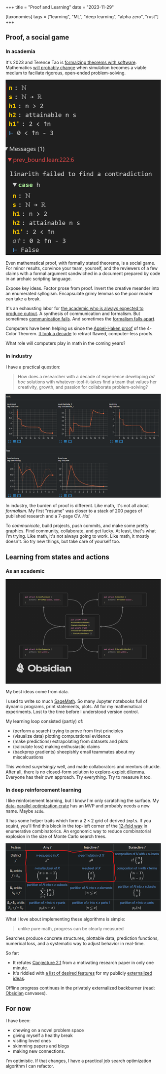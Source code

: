 +++
title = "Proof and Learning"
date = "2023-11-29"

[taxonomies]
tags = ["learning", "ML", "deep learning", "alpha zero", "rust"]
+++

## Proof, a social game

### In academia

It's 2023 and Terence Tao is [formalzing theorems with software](https://mathstodon.xyz/@tao/111287749336059662).
Mathematics [will probably change](https://www.youtube.com/watch?v=oDyviiN4NVo&t=1020s) when simulation becomes a viable medium to faciliate rigorous, open-ended problem-solving.

![Output from a Lean REPL which contradicts a simple, false mathematical claim, from Terence Tao's blog](/self/tao-lean-code.png)

Even mathematical proof, with formally stated theorems, is a social game.
For minor results, convince your team, yourself, and the reviewers of a few claims with a formal argument sandwiched in a document prepared by code in an archaic scripting language.

Expose key ideas.
Factor prose from proof.
Invert the creative meander into an enumerated syllogism.
Encapsulate grimy lemmas so the poor reader can take a break.

It's an exhausting labor for [the academic who is always expected to produce output](https://en.wikipedia.org/wiki/Publish_or_perish).
A synthesis of communication and formalism.
But sometimes [communication fails](https://www.scientificamerican.com/article/math-mystery-shinichi-mochizuki-and-the-impenetrable-proof/).
And sometimes the [formalism falls apart](https://www.ams.org/notices/201304/rnoti-p418.pdf).

Computers have been helping us since the [Appel-Haken proof](https://en.wikipedia.org/wiki/Four_color_theorem#Proof_by_computer) of the $4$-Color Theorem.
[It took a decade](https://en.wikipedia.org/wiki/Four_color_theorem#Early_proof_attempts) to retract flawed, computer-less proofs.

What role will computers play in math in the coming years?

### In industry

I have a practical question:

> How does a researcher with a decade of experience developing *ad hoc* solutions with whatever-tool-it-takes find a team that values her creativity, growth, and passion for collaborate problem-solving?

![Tensorboard plots representing decreasing cost functions and loss functions`](/self/tb-out.png)


In industry, the burden of proof is different.
Like math, it's not all about *formalism*.
My first "resume" was closer to a stack of 200 pages of published research and a 7-page CV. *Ha!*

To *communicate*, build projects, push commits, and make some pretty graphics.
Find community, collaborate, and get lucky.
At least, that's what I'm trying.
Like math, it's not always going to work.
Like math, it mostly doesn't.
So try new things, but take care of yourself too.

## Learning from states and actions

### As an academic

![An Obsidian canvas depicting a flower-shaped arrangement of 5 code-blocks. `ActionSequence`, `ActionMultiset`, `OrderedActionSet`, and `ActionSet` are connected through the traits `ActionsNeverRepeat` and `ActionOrderIndependent`](/self/symmetry.png)

My best ideas come from data.

I used to write so much [SageMath](https://www.sagemath.org/).
So many Jupyter notebooks full of dynamic programs, print statements, plots.
All for my mathematical experiments.
Lost to the time before I understood version control.

My learning loop consisted (partly) of:

- (perform a search) trying to prove from first principles
- (visualize data) plotting computational evidence
- (make predictions) extrapolating from datasets and plots
- (calculate loss) making enthusiastic claims
- (backprop gradients) sheepishly email teammates about my miscalcuations

This worked *surprisingly* well, and made collaborators and mentors chuckle.
After all, there is no closed-form solution to [explore-exploit dilemma](https://en.wikipedia.org/wiki/Exploration-exploitation_dilemma).
Everyone has their own approach.
Try everything.
Try to measure it too.

### In deep reinforcement learning

I like reinforcement learning, but I know I'm only scratching the surface.
My [data-parallel optimization crate](https://github.com/ariasanovsky/azdopt/) has an MVP and probably needs a new name.
Maybe `azdo`.

It has some helper traits which form a $2\times 2$ grid of derived `impl`s.
If you squint, you'll find this block in the top-left corner of the [$12$-fold way](https://en.wikipedia.org/wiki/Twelvefold_way#Formulas) in enumerative combinatorics.
An ergonomic way to reduce combinatorial explosion in the size of Monte Carlo search trees.

![A screenshot of the 4-by-3 grid of formulas from the cited Wikipedia reference for the 12-fold way, with the 2-by-2 top-left corner highlighted](/self/12-fold-corner.png)

What I love about implementing these algorithms is simple:

> unlike pure math, progress can be clearly measured

Searches produce concrete structures, plottable data, prediction functions, numerical loss, and a systematic way to adjust behavior in real-time.

So far:

- It refutes [Conjecture 2.1](https://github.com/ariasanovsky/azdopt/issues/42#issuecomment-1826050504) from a motivating research paper in only one minute.
- It's riddled with [a list of desired features](https://github.com/ariasanovsky/azdopt/issues?q=is%3Aissue) for my publicly [externalized ideas](https://en.wikipedia.org/wiki/Extended_mind_thesis#%22The_Extended_Mind%22).

Offline progress continues in the privately externalized backburner (read: [Obsidian](https://obsidian.md/) canvases).

## For now

I have been:

- chewing on a novel problem space
- giving myself a healthy break
- visiting loved ones
- skimming papers and blogs
- making new connections.

I'm optimistic.
If that changes, I have a practical job search optimization algorithm I can refactor.
